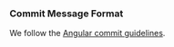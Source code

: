### Commit Message Format

We follow the [Angular commit guidelines](https://github.com/angular/angular.js/blob/master/CONTRIBUTING.md#-git-commit-guidelines).
